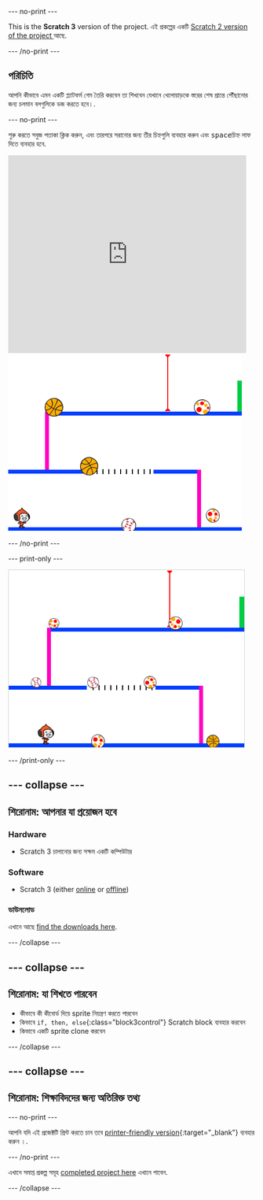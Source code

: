 \--- no-print \---

This is the **Scratch 3** version of the project. এই প্রকল্পের একটি [Scratch 2 version of the project ](https://projects.raspberrypi.org/en/projects/dodgeball-scratch2) আছে.

\--- /no-print \---

## পরিচিতি

আপনি কীভাবে এমন একটি প্ল্যাটফর্ম গেম তৈরি করবেন তা শিখবেন যেখানে খেলোয়াড়কে স্তরের শেষ প্রান্তে পৌঁছানোর জন্য চলমান বলগুলিকে ডজ করতে হবে।.

\--- no-print \---

শুরু করতে সবুজ পতাকা ক্লিক করুন, এবং তারপরে সরানোর জন্য তীর চিহ্নগুলি ব্যবহার করুন এবং <kbd>space</kbd>চিহ্ন লাফ দিতে ব্যবহার হবে.

<div class="scratch-preview">
  <iframe allowtransparency="true" width="485" height="402" src="https://scratch.mit.edu/projects/embed/251809924/?autostart=false" frameborder="0" scrolling="no"></iframe>
  <img src="images/dodge-final.png">
</div>

\--- /no-print \---

\--- print-only \---

![dodgeball game being played](images/dodgeball-showcase.png)

\--- /print-only \---

## \--- collapse \---

## শিরোনাম: আপনার যা প্রয়োজন হবে

### Hardware

+ Scratch 3 চালানোর জন্য সক্ষম একটি কম্পিউটার

### Software

+ Scratch 3 (either [online](https://scratch.mit.edu/projects/editor/) or [offline](https://scratch.mit.edu/download/))

### ডাউনলোড

এখানে আছে [find the downloads here](http://rpf.io/p/en/dodgeball-go).

\--- /collapse \---

## \--- collapse \---

## শিরোনাম: যা শিখতে পারবেন

+ কীভাবে কী কীবোর্ড দিয়ে sprite নিয়ন্ত্রণ করতে পারবেন
+ কিভাবে `if, then, else`{:class="block3control"} Scratch block ব্যবহার করবেন
+ কিভাবে একটি sprite clone করবেন

\--- /collapse \---

## \--- collapse \---

## শিরোনাম: শিক্ষাবিদদের জন্য অতিরিক্ত তথ্য

\--- no-print \---

আপনি যদি এই প্রজেক্টটি প্রিন্ট করতে চান তবে [printer-friendly version](https://projects.raspberrypi.org/en/projects/dodgeball/print){:target="_blank"} ব্যবহার করুন ।.

\--- /no-print \---

এখানে সমাপ্ত প্রকল্প সমূহ [completed project here](http://rpf.io/p/en/dodgeball-get) এখানে পাবেন.

\--- /collapse \---
